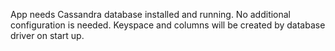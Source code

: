 App needs Cassandra database installed and running. No additional configuration is needed. 
Keyspace and columns will be created by database driver on start up.

